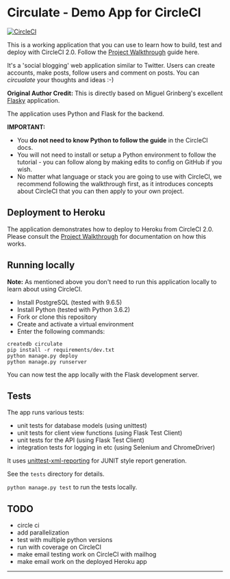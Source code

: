 # Circulate - Demo App for CircleCI

[![CircleCI](https://circleci.com/gh/CircleCI-Public/circleci-demo-python-flask.svg?style=svg&circle-token=6715e4f37e6b8cee04ea7f1812ac00fb135199f9)](https://circleci.com/gh/CircleCI-Public/circleci-demo-python-flask/)

This is a working application that you can use to learn how to build, test and deploy with CircleCI 2.0. Follow the [Project Walkthrough](https://circleci.com/docs/2.0/project-walkthrough/) guide here.

It's a 'social blogging' web application similar to Twitter. Users can create accounts, make posts, follow users and comment on posts. You can *circualate* your thoughts and ideas :-)

**Original Author Credit:** This is directly based on Miguel Grinberg's excellent [Flasky](https://github.com/miguelgrinberg/flasky) application.

The application uses Python and Flask for the backend.

**IMPORTANT:**

- You **do not need to know Python to follow the guide** in the CircleCI docs.
- You will not need to install or setup a Python environment to follow the tutorial - you can follow along by making edits to config on GitHub if you wish.
- No matter what language or stack you are going to use with CircleCI, we recommend following the walkthrough first, as it introduces concepts about CircleCI that you can then apply to your own project.

## Deployment to Heroku

The application demonstrates how to deploy to Heroku from CircleCI 2.0. Please consult the [Project Walkthrough](https://circleci.com/docs/2.0/project-walkthrough/) for documentation on how this works.

## Running locally

**Note:** As mentioned above you don't need to run this application locally to learn about using CircleCI.

- Install PostgreSQL (tested with 9.6.5)
- Install Python (tested with Python 3.6.2)
- Fork or clone this repository
- Create and activate a virtual environment
- Enter the following commands:

```
createdb circulate
pip install -r requirements/dev.txt
python manage.py deploy
python manage.py runserver
```

You can now test the app locally with the Flask development server.

## Tests

The app runs various tests:

- unit tests for database models (using unittest)
- unit tests for client view functions (using Flask Test Client)
- unit tests for the API (using Flask Test Client)
- integration tests for logging in etc (using Selenium and ChromeDriver)

It uses [unittest-xml-reporting](https://github.com/xmlrunner/unittest-xml-reporting) for JUNIT style report generation.

See the `tests` directory for details.

`python manage.py test` to run the tests locally.


## TODO 


- circle ci
- add parallelization
- test with multiple python versions
- run with coverage on CircleCI
- make email testing work on CircleCI with mailhog
- make email work on the deployed Heroku app

---
